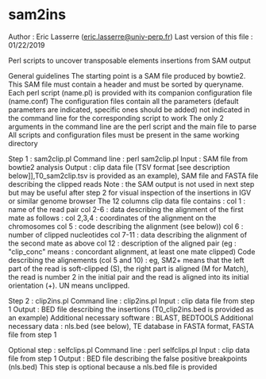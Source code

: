 # sam2ins
Author : Eric Lasserre (eric.lasserre@univ-perp.fr)
Last version of this file : 01/22/2019

Perl scripts to uncover transposable elements insertions from SAM output

General guidelines
The starting point is a SAM file produced by bowtie2. This SAM file must contain a header and must be sorted by queryname.
Each perl script (name.pl) is provided with its companion configuration file (name.conf)
The configuration files contain all the parameters (default parameters are indicated, specific ones should be added) not indicated in the command line for the corresponding script to work
The only 2 arguments in the command line are the perl script and the main file to parse
All scripts and configuration files must be present in the same working directory

Step 1 : sam2clip.pl
Command line  : perl sam2clip.pl <SAM file>
Input : SAM file from bowtie2 analysis
Output : clip data file (TSV format [see description below]],T0_sam2clip.tsv is provided as an example), SAM file and FASTA file describing the clipped reads
Note : the SAM output is not used in next step but may be useful after step 2 for visual inspection of the insertions in IGV or similar genome browser
The 12 columns clip data file contains :
col 1 : name of the read pair
col 2-6 : data describing the alignment of the first mate as follows :
col 2,3,4 : coordinates of the alignment on the chromosomes
col 5 : code describing the alignment (see below)) 
col 6 : number of clipped nucleotides
col 7-11 : data describing the alignment of the second mate as above
col 12 : description of the aligned pair (eg : "clip_conc" means : concordant alignment, at least one mate clipped)
Code describing the alignements (col 5 and 10) : eg, SM2+ means that the left part of the read is soft-clipped (S), the right part is aligned (M for Match), the read is number 2 in the initial pair and the read is aligned into its initial orientation (+). UN means unclipped.

Step 2 : clip2ins.pl
Command line : clip2ins.pl <clip data file>
Input : clip data file from step 1
Output : BED file describing the insertions (T0_clip2ins.bed is provided as an example)
Additional necessary software : BLAST, BEDTOOLS
Additional necessary data : nls.bed (see below), TE database in FASTA format, FASTA file from step 1
 
Optional step : selfclips.pl
Command line : perl selfclips.pl <clip data file>
Input : clip data file from step 1
Output : BED file describing the false positive breakpoints (nls.bed)
This step is optional because a nls.bed file is provided
